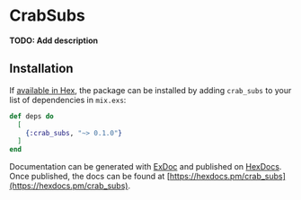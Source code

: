 # CrabSubs

**TODO: Add description**

## Installation

If [available in Hex](https://hex.pm/docs/publish), the package can be installed
by adding `crab_subs` to your list of dependencies in `mix.exs`:

```elixir
def deps do
  [
    {:crab_subs, "~> 0.1.0"}
  ]
end
```

Documentation can be generated with [ExDoc](https://github.com/elixir-lang/ex_doc)
and published on [HexDocs](https://hexdocs.pm). Once published, the docs can
be found at [https://hexdocs.pm/crab_subs](https://hexdocs.pm/crab_subs).

